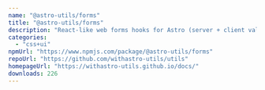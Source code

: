 ```yaml
---
name: "@astro-utils/forms"
title: "@astro-utils/forms"
description: "React-like web forms hooks for Astro (server + client validation)"
categories:
  - "css+ui"
npmUrl: "https://www.npmjs.com/package/@astro-utils/forms"
repoUrl: "https://github.com/withastro-utils/utils"
homepageUrl: "https://withastro-utils.github.io/docs/"
downloads: 226
---
```


